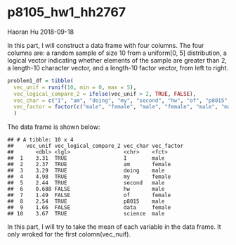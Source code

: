 p8105\_hw1\_hh2767
================
Haoran Hu
2018-09-18

In this part, I will construct a data frame with four columns. The four columns are: a random sample of size 10 from a uniform\[0, 5\] distribution, a logical vector indicating whether elements of the sample are greater than 2, a length-10 character vector, and a length-10 factor vector, from left to right.

``` r
problem1_df = tibble(
  vec_unif = runif(10, min = 0, max = 5),
  vec_logical_compare_2 = ifelse(vec_unif > 2, TRUE, FALSE),
  vec_char = c("I", "am", "doing", "my", "second", "hw", "of", "p8015", "data", "science"),
  vec_factor = factor(c("male", "female", "male", "female", "male", "male",     "female", "male", "female", "male"))
  )
```

The data frame is shown below:

    ## # A tibble: 10 x 4
    ##    vec_unif vec_logical_compare_2 vec_char vec_factor
    ##       <dbl> <lgl>                 <chr>    <fct>     
    ##  1    3.31  TRUE                  I        male      
    ##  2    2.37  TRUE                  am       female    
    ##  3    3.29  TRUE                  doing    male      
    ##  4    4.98  TRUE                  my       female    
    ##  5    2.44  TRUE                  second   male      
    ##  6    0.688 FALSE                 hw       male      
    ##  7    1.49  FALSE                 of       female    
    ##  8    2.54  TRUE                  p8015    male      
    ##  9    1.66  FALSE                 data     female    
    ## 10    3.67  TRUE                  science  male

In this part, I will try to take the mean of each variable in the data frame. It only wroked for the first colomn(vec\_nuif).
